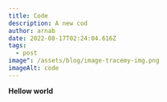 ```yaml
---
title: Code
description: A new cod
author: arnab
date: 2022-08-17T02:24:04.616Z
tags:
  - post
image": /assets/blog/image-tracemy-img.png
imageAlt: code
---
```

**Hellow world**